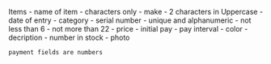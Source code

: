 Items
    - name of item
        - characters only
    - make
        - 2 characters in Uppercase
    - date of entry
    - category
    - serial number
        - unique and alphanumeric
        - not less than 6
        - not more than 22
    - price
    - initial pay
    - pay interval
    - color
    - decription
    - number in stock
    - photo

    payment fields are numbers